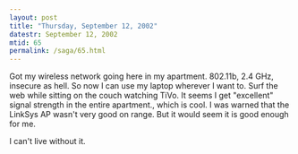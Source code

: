 ```yaml
---
layout: post
title: "Thursday, September 12, 2002"
datestr: September 12, 2002
mtid: 65
permalink: /saga/65.html
---
```


Got my wireless network going here in my apartment. 802.11b, 2.4 GHz, insecure
as hell. So now I can use my laptop wherever I want to. Surf the web while sitting
on the couch watching TiVo. It seems I get "excellent" signal strength
in the entire apartment., which is cool. I was warned that the LinkSys AP wasn't
very good on range. But it would seem it is good enough for me.

I can't live without it.

